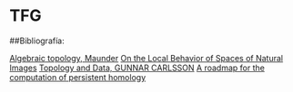# TFG

##Bibliografía:

[Algebraic topology, Maunder](https://www.maths.ed.ac.uk/~v1ranick/papers/maunder.pdf)
[On the Local Behavior of Spaces of Natural Images](http://math.uchicago.edu/~shmuel/AAT-readings/Data%20Analysis%20/mumford-carlsson%20et%20al.pdf)
[Topology and Data, GUNNAR CARLSSON](https://www.researchgate.net/publication/243073634_Topology_and_Data)
[A roadmap for the computation of persistent homology](https://epjdatascience.springeropen.com/articles/10.1140/epjds/s13688-017-0109-5)